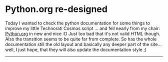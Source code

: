 # Python.org re-designed

Today I wanted to check the python documentation for some things to improve my little Technorati Cosmos script ... and fell nearly from my chair: [Python.org](http://www.python.org) in new and nice :D Just too bad that it's not valid HTML though. Also the transition seems to be quite far from complete. So has the whole documentation still the old layout and basically any deeper part of the site... well, I just hope, that they will also update the documentation style ;)

-------------------------------

